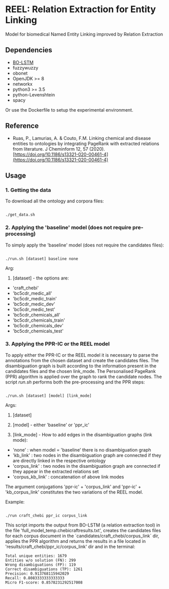 # REEL: Relation Extraction for Entity Linking 

Model for biomedical Named Entity Linking improved by Relation Extraction


## Dependencies
- [BO-LSTM](https://github.com/lasigeBioTM/BOLSTM)
- fuzzywuzzy
- obonet
- OpenJDK >= 8
- networkx
- python3 >= 3.5
- python-Levenshtein
- spacy

Or use the Dockerfile to setup the experimental environment.

## Reference
- Ruas, P., Lamurias, A. & Couto, F.M. Linking chemical and disease entities to ontologies by integrating PageRank with extracted relations from literature. J Cheminform 12, 57 (2020). [https://doi.org/10.1186/s13321-020-00461-4](https://doi.org/10.1186/s13321-020-00461-4)

## Usage

### 1. Getting the data
To download all the ontology and corpora files:

```

./get_data.sh

```


### 2. Applying the 'baseline' model (does not require pre-processing)

To simply apply the 'baseline' model (does not require the candidates files):

```

./run.sh [dataset] baseline none

```

Arg:

1. [dataset] - the options are: 
  - 'craft_chebi'
  - 'bc5cdr_medic_all'
  - 'bc5cdr_medic_train'
  - 'bc5cdr_medic_dev' 
  - 'bc5cdr_medic_test'
  - 'bc5cdr_chemicals_all'
  - 'bc5cdr_chemicals_train'
  - 'bc5cdr_chemicals_dev'
  - 'bc5cdr_chemicals_test'


### 3. Applying the PPR-IC or the REEL model 

To apply either the PPR-IC or the REEL model it is necessary to parse the annotations from the chosen dataset and create the candidates files. The disambiguation graph is built according to the information present in the candidates files and the chosen link_mode. The Personalised PageRank (PPR) algorithm is applied over the graph to rank the candidate nodes. The script *run.sh* performs both the pre-processing and the PPR steps:


```

./run.sh [dataset] [model] [link_mode]

```

Args:

1. [dataset] 

2. [model] - either 'baseline' or 'ppr_ic'

3. [link_mode] - How to add edges in the disambiguation graphs (link mode):
- 'none' : when model = 'baseline' there is no disambiguation graph
- 'kb\_link' : two nodes in the disambiguation graph are connected if they are directly linked in the respective ontology
- 'corpus\_link' : two nodes in the disambiguation graph are connected if they appear in the extracted relations set	
- 'corpus\_kb\_link' : concatenation of above link modes

The argument conjugations 'ppr-ic' + 'corpus_link' and 'ppr-ic' + 'kb_corpus_link' constitutes the two variations of the REEL model.

Example:

```

./run craft_chebi ppr_ic corpus_link

```

This script imports the output from BO-LSTM (a relation extraction tool) in the file 'full_model_temp.chebicraftresults.txt', creates the candidates files for each corpus document in the ´candidates/craft\_chebi/corpus\_link´ dir, applies the PPR algorithm and returns the results in a file located in 'results/craft\_chebi/ppr_ic/corpus\_link' dir and in the terminal:

```
Total unique entities: 1679
Entities w/o solution (FN): 299
Wrong disambiguations (FP): 119
Correct disambiguations (TP): 1261
Precision: 0.913768115942029
Recall: 0.8083333333333333
Micro F1-score: 0.8578231292517008
```
